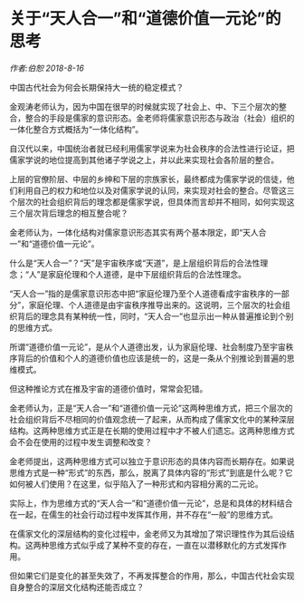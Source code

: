 # 关于“天人合一”和“道德价值一元论”的思考

*作者:伯恕 2018-8-16*

中国古代社会为何会长期保持大一统的稳定模式？

金观涛老师认为，因为中国在很早的时候就实现了社会上、中、下三个层次的整合，整合的手段是儒家的意识形态。金老师将儒家意识形态与政治（社会）组织的一体化整合方式概括为“一体化结构”。


自汉代以来，中国统治者就已经利用儒家学说来为社会秩序的合法性进行论证，把儒家学说的地位提高到其他诸子学说之上，并以此来实现社会各阶层的整合。

上层的官僚阶层、中层的乡绅和下层的宗族家长，最终都成为儒家学说的信徒，他们利用自己的权力和地位以及对儒家学说的认同，来实现对社会的整合。尽管这三个层次的社会组织背后的理念都是儒家学说，但具体而言却并不相同，如何实现这三个层次背后理念的相互整合呢？

金老师认为，一体化结构对儒家意识形态其实有两个基本限定，即“天人合一”和“道德价值一元论”。

什么是“天人合一”？“天”是宇宙秩序或“天道”，是上层组织背后的合法性理念；“人”是家庭伦理和个人道德，是中下层组织背后的合法性理念。

“天人合一”指的是儒家意识形态中把“家庭伦理乃至个人道德看成宇宙秩序的一部分”，家庭伦理、个人道德是由宇宙秩序推导出来的。这说明，三个层次的社会组织背后的理念具有某种统一性，同时，“天人合一”也显示出一种从普遍推论到个别的思维方式。

所谓“道德价值一元论”，是从个人道德出发，认为家庭伦理、社会制度乃至宇宙秩序背后的价值和个人的道德价值也应该是统一的，这是一条从个别推论到普遍的思维模式。

但这种推论方式在推及宇宙的道德价值时，常常会犯错。

金老师认为，正是“天人合一”和“道德价值一元论”这两种思维方式，把三个层次的社会组织背后不尽相同的价值观念统一了起来，从而构成了儒家文化中的某种深层结构。这两种思维方式正是在长期的使用过程中才不被人们遗忘。这两种思维方式会不会在使用的过程中发生调整和改变？

金老师提出，这两种思维方式可以独立于意识形态的具体内容而长期存在。如果说思维方式是一种“形式”的东西，那么，脱离了具体内容的“形式”到底是什么呢？它如何被人们使用？在这里，似乎陷入了一种形式和内容相分离的二元论。

实际上，作为思维方式的“天人合一”和“道德价值一元论”，总是和具体的材料结合在一起，在儒生的社会行动过程中发挥其作用，并不存在“一般”的思维方式。

在儒家文化的深层结构的变化过程中，金老师又为其增加了常识理性作为其后设结构。这两种思维方式似乎成了某种不变的存在，一直在以潜移默化的方式发挥作用。

但如果它们是变化的甚至失效了，不再发挥整合的作用，那么，中国古代社会实现自身整合的深层文化结构还能否成立？
